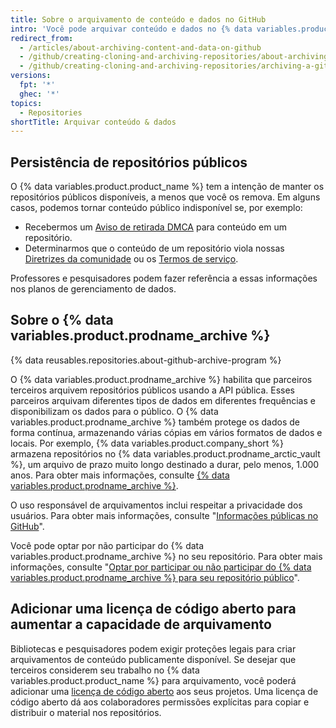 ```yaml
---
title: Sobre o arquivamento de conteúdo e dados no GitHub
intro: 'Você pode arquivar conteúdo e dados no {% data variables.product.product_name %} para exibição e referência de outras pessoas.'
redirect_from:
  - /articles/about-archiving-content-and-data-on-github
  - /github/creating-cloning-and-archiving-repositories/about-archiving-content-and-data-on-github
  - /github/creating-cloning-and-archiving-repositories/archiving-a-github-repository/about-archiving-content-and-data-on-github
versions:
  fpt: '*'
  ghec: '*'
topics:
  - Repositories
shortTitle: Arquivar conteúdo & dados
---
```


## Persistência de repositórios públicos

O {% data variables.product.product_name %} tem a intenção de manter os repositórios públicos disponíveis, a menos que você os remova. Em alguns casos, podemos tornar conteúdo público indisponível se, por exemplo:

- Recebermos um [Aviso de retirada DMCA](/free-pro-team@latest/github/site-policy/dmca-takedown-policy) para conteúdo em um repositório.
- Determinarmos que o conteúdo de um repositório viola nossas [Diretrizes da comunidade](/free-pro-team@latest/github/site-policy/github-community-guidelines) ou os [Termos de serviço](/free-pro-team@latest/github/site-policy/github-terms-of-service).

Professores e pesquisadores podem fazer referência a essas informações nos planos de gerenciamento de dados.

## Sobre o {% data variables.product.prodname_archive %}

{% data reusables.repositories.about-github-archive-program %}

O {% data variables.product.prodname_archive %} habilita que parceiros terceiros arquivem repositórios públicos usando a API pública. Esses parceiros arquivam diferentes tipos de dados em diferentes frequências e disponibilizam os dados para o público. O {% data variables.product.prodname_archive %} também protege os dados de forma contínua, armazenando várias cópias em vários formatos de dados e locais. Por exemplo, {% data variables.product.company_short %} armazena repositórios no {% data variables.product.prodname_arctic_vault %}, um arquivo de prazo muito longo destinado a durar, pelo menos, 1.000 anos. Para obter mais informações, consulte [{% data variables.product.prodname_archive %}](https://archiveprogram.github.com/).

O uso responsável de arquivamentos inclui respeitar a privacidade dos usuários. Para obter mais informações, consulte "[Informações públicas no GitHub](/free-pro-team@latest/github/site-policy/github-privacy-statement#public-information-on-github)".

Você pode optar por não participar do {% data variables.product.prodname_archive %} no seu repositório. Para obter mais informações, consulte "[Optar por participar ou não participar do {% data variables.product.prodname_archive %} para seu repositório público](/github/understanding-how-github-uses-and-protects-your-data/opting-into-or-out-of-the-github-archive-program-for-your-public-repository)".

## Adicionar uma licença de código aberto para aumentar a capacidade de arquivamento

Bibliotecas e pesquisadores podem exigir proteções legais para criar arquivamentos de conteúdo publicamente disponível. Se desejar que terceiros considerem seu trabalho no {% data variables.product.product_name %} para arquivamento, você poderá adicionar uma [licença de código aberto](/articles/open-source-licensing) aos seus projetos. Uma licença de código aberto dá aos colaboradores permissões explícitas para copiar e distribuir o material nos repositórios.
